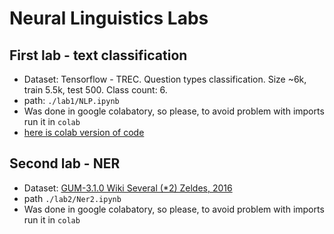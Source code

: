 # Neural Linguistics Labs
## First lab - text classification
* Dataset: Tensorflow - TREC. Question types classification. Size ~6k, train 5.5k, test 500. Class count: 6.
* path: `./lab1/NLP.ipynb`
* Was done in google colabatory, so please, to avoid problem with imports run it in `colab`
* [here is colab version of code](https://colab.research.google.com/drive/1ot86LgHSYt9diyLvDw0WH5KpoAWdqSMA?usp=sharing)
## Second lab - NER
* Dataset: [GUM-3.1.0	Wiki	Several (*2)	Zeldes, 2016](https://github.com/juand-r/entity-recognition-datasets/tree/master/data/GUM/CONLL-format/data)
* path `./lab2/Ner2.ipynb`
* Was done in google colabatory, so please, to avoid problem with imports run it in `colab`
